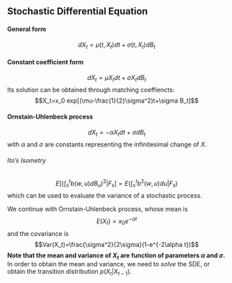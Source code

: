 ## Stochastic Differential Equation

#### General form
$$d X_t = \mu(t,X_t)dt + \sigma(t,X_t)dB_t$$
#### Constant coefficient form
$$d X_t = \mu X_tdt + \sigma X_tdB_t$$
Its solution can be obtained through matching coeffiencts:
$$X_t=x_0 exp[(\mu-\frac{1}{2}\sigma^2)t+\sigma B_t]$$

#### Ornstain-Uhlenbeck process
$$dX_t=-\alpha X_t dt + \sigma dB_t$$ with $\alpha$ and $\sigma$ are constants representing the infinitesimal change of $X$. 
###### Ito’s Isometry
$$E\Big[( \int_s^t b(w,u)dB_u )^2 |F_s\Big]=E(\int_s^t b^2(w,u)du|F_s)$$
which can be used to evaluate the variance of a stochastic process.

We continue with Ornstain-Uhlenbeck process, whose mean is 
$$E(X_t)=x_0 e^{-\alpha t}$$
and the covariance is
$$Var(X_t)=\frac{\sigma^2}{2\sigma}(1-e^{-2\alpha t})$$
**Note that the mean and variance of $X_t$ are function of parameters $\alpha$ and $\sigma$.** In order to obtain the mean and variance, we need to *solve* the SDE, or obtain the transition distribution $p(X_t|X_{t-1})$.  